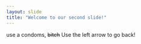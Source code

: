```yaml
---
layout: slide
title: "Welcome to our second slide!"
---
```

use a condoms, ~~bitch~~
Use the left arrow to go back!
